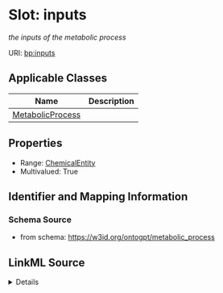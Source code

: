 # Slot: inputs
_the inputs of the metabolic process_


URI: [bp:inputs](http://w3id.org/ontogpt/metabolic-process-templateinputs)



<!-- no inheritance hierarchy -->




## Applicable Classes

| Name | Description |
| --- | --- |
[MetabolicProcess](MetabolicProcess.md) | 






## Properties

* Range: [ChemicalEntity](ChemicalEntity.md)
* Multivalued: True








## Identifier and Mapping Information







### Schema Source


* from schema: https://w3id.org/ontogpt/metabolic_process




## LinkML Source

<details>
```yaml
name: inputs
description: the inputs of the metabolic process
from_schema: https://w3id.org/ontogpt/metabolic_process
rank: 1000
multivalued: true
alias: inputs
owner: MetabolicProcess
domain_of:
- MetabolicProcess
range: ChemicalEntity

```
</details>